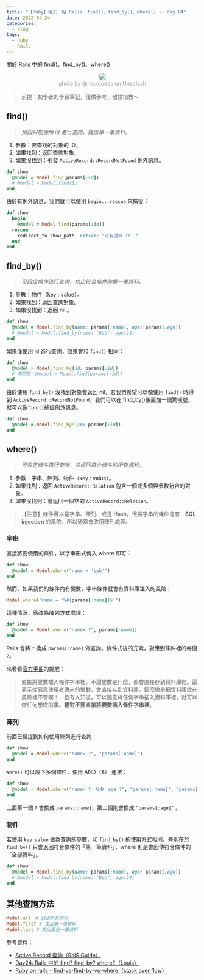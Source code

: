 ```yaml
---
title: "【Ruby】每天一點 Rails：find()、find_by()、where() -- day 04"
date: 2022-04-24
categories:
  - blog
tags:
  - Ruby
  - Rails
---
```


關於 Rails 中的 find()、find_by()、where()

<center>
    <img style="border-radius: 0.3125em;
    box-shadow: 0 2px 4px 0 rgba(34,36,38,.12),0 2px 10px 0 rgba(34,36,38,.08);" 
    src="https://miro.medium.com/max/875/1*pv_Izc6m-aHltyZgLQqptQ.jpeg">
    <br>
    <div style="color:orange;
    display: inline-block;
    color: #999;
    padding: 2px; font-size:14px">photo by @maxcodes on Unsplash</div>
</center>

> 前提：初學者的學習筆記，僅供參考，敬請指教～

## find()

> _預設只能使用 id 進行查詢，找出單一筆資料。_

1. 參數：要查找的對象的 ID。
2. 如果找到：返回查詢對象。
3. 如果沒找到：引發 `ActiveRecord::RecordNotFound` 例外訊息。

```ruby
def show
  @model = Model.find(params[:id])
  # @model = Model.find(1)
end
```

由於有例外訊息，我們就可以使用 `begin...rescue` 來捕捉：

```ruby
def show
  begin
    @model = Model.find(params[:id])
  rescue
    redirect_to show_path, notice: "沒有這個 id！"
  end
end
```

## find_by()

> _可設定條件進行查詢，找出符合條件的第一筆資料。_

1. 參數：物件（key : value）。
2. 如果找到：返回查詢對象。
3. 如果沒找到：返回 nil 。

```ruby
def show
  @model = Model.find_by(name: params[:name], age: params[:age])
  # @model = Model.find_by(name: "Bob", age:24)
end
```

如果僅使用 id 進行查詢，效果會和 `find()` 相同：

```ruby
def show
  @model = Model.find_by(id: params[:id])
  # 等同於：@model = Model.find(params[:id])
end
```

由於使用 `find_by()` 沒找到對象會返回 nil，若我們希望可以像使用 `find()` 時得到 `ActiveRecord::RecordNotFound`，我們可以在 find_by()後面加一個驚嘆號，就可以像`find()`捕捉例外訊息。

```ruby
def show
  @model = Model.find_by!(id: params[:id])
end
```

## where()

> _可設定條件進行查詢，並返回符合條件的所有資料。_

1. 參數：字串、陣列、物件（key : value）。
2. 如果找到：返回 `ActiveRecord::Relation` 包含一個或多個與參數符合的對象。
3. 如果沒找到：會返回一個空的 `ActiveRecord::Relation`。

> 【注意】條件可以是字串、陣列、或是 Hash。但純字串的條件會有　**SQL injection** 的風險，所以通常會改用陣列處理。

### 字串

直接將要使用的條件，以字串形式傳入 where 即可：

```ruby
def show
  @model = Model.where("name = 'bob'")
end
```

然而，如果我們的條件內有變數，字串條件就會有資料庫注入的風險 :

```ruby
Model.where("name = '%#{params[:name]}%'")
```

這種情況，應改為陣列方式處理：

```ruby
def show
  @model = Model.where("name= ?", params[:name])
end
```

Rails 會將 `?` 換成 `params[:name]` 做查詢。條件式後的元素，對應到條件裡的每個 `?`。

來看看[官方手冊](https://rails.ruby.tw/active_record_querying.html)的提醒：

> 直接將變數插入條件字串裡，不論變數是什麼，都會直接存到資料庫裡。這表示從惡意使用者傳來的變數，會直接存到資料庫。這麼做是把資料庫放在風險裡不管啊！一旦有人知道，可以隨意將任何字串插入資料庫裡，就可以做任何想做的事。**絕對不要直接將變數插入條件字串裡**。

### 陣列

前面已經提到如何使用陣列進行查詢：

```ruby
def show
  @model = Model.where("name= ?", "params[:name]")
end
```

`Were()` 可以設下多個條件，使用 AND（&） 連接：

```ruby
def show
  @model = Model.where("name= ?　AND　age ?", "params[:name]", "params[:age]")
end
```

上面第一個 `?` 會換成 `params[:name]`，第二個則會換成 `"params[:age]"` 。

### 物件

若使用 `key:value` 做為查詢的參數，和 `find_by()` 的使用方式相同。差別在於 `find_by()` 只會返回符合條件的「第一筆資料」，where 則是會回傳符合條件的「全部資料」。

```ruby
def show
  @model = Model.find_by(name: params[:name], age: params[:age])
  # @model = Model.find_by(name: "Bob", age:24)
end
```

## 其他查詢方法

```ruby
Model.all　# 找出所有資料
Model.first # 找出第一筆資料
Model.last # 找出最後一筆資料
```

參考資料：

- [Active Record 查詢（RaiS Guide）](https://rails.ruby.tw/active_record_querying.html)
- [Day24: Rails 中的 find? find_by? where?（Louis）](https://ithelp.ithome.com.tw/articles/10225325)
- [Ruby on rails - find-vs-find-by-vs-where（stack over flow）](https://stackoverflow.com/questions/11161663/find-vs-find-by-vs-where)
